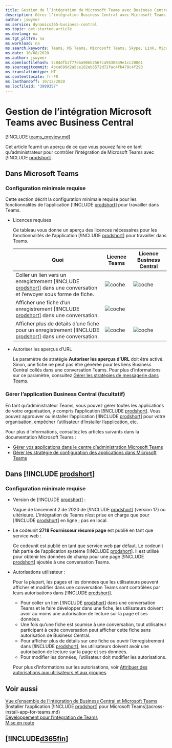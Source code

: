 ```yaml
---
title: Gestion de l’intégration de Microsoft Teams avec Business Central | Microsoft Docs
description: Gérez l’intégration Business Central avec Microsoft Teams.
author: jswymer
ms.service: dynamics365-business-central
ms.topic: get-started-article
ms.devlang: na
ms.tgt_pltfrm: na
ms.workload: na
ms.search.keywords: Teams, MS Teams, Microsoft Teams, Skype, Link, Microsoft 365, collaborate, collaboration, teamwork
ms.date: 10/08/2020
ms.author: jswymer
ms.openlocfilehash: 3c04dfb2f77eba906b2567ca9438849e1cc20861
ms.sourcegitcommit: 4bca699d2a5ce182eb5572d72fac4fb478c4f293
ms.translationtype: HT
ms.contentlocale: fr-FR
ms.lasthandoff: 10/12/2020
ms.locfileid: "3989357"
---
```

# <a name="managing-microsoft-teams-integration-with-business-central"></a>Gestion de l’intégration Microsoft Teams avec Business Central

[!INCLUDE [teams_preview.md](includes/teams_preview.md)]

Cet article fournit un aperçu de ce que vous pouvez faire en tant qu’administrateur pour contrôler l’intégration de Microsoft Teams avec [!INCLUDE [prodshort](includes/prodshort.md)].

## <a name="in-microsoft-teams"></a>Dans Microsoft Teams

### <a name="minimum-requirements"></a>Configuration minimale requise

Cette section décrit la configuration minimale requise pour les fonctionnalités de l’application [!INCLUDE [prodshort](includes/prodshort.md)] pour travailler dans Teams.

- Licences requises

    Ce tableau vous donne un aperçu des licences nécessaires pour les fonctionnalités de l’application [!INCLUDE [prodshort](includes/prodshort.md)] pour travailler dans Teams.

    |Quoi|Licence Teams|Licence Business Central|
    |----|---|---|
    |Coller un lien vers un enregistrement [!INCLUDE [prodshort](includes/prodshort.md)] dans une conversation et l’envoyer sous forme de fiche.|![coche](media/check.png "coche")|![coche](media/check.png "coche")|
    |Afficher une fiche d’un enregistrement [!INCLUDE [prodshort](includes/prodshort.md)] dans une conversation.|![coche](media/check.png "coche")||
    |Afficher plus de détails d’une fiche pour un enregistrement [!INCLUDE [prodshort](includes/prodshort.md)] dans une conversation.|![coche](media/check.png "coche")|![coche](media/check.png "coche")|

- Autoriser les aperçus d’URL

    Le paramètre de stratégie **Autoriser les aperçus d’URL** doit être activé. Sinon, une fiche ne peut pas être générée pour les liens Business Central collés dans une conversation Teams. Pour plus d’informations sur ce paramètre, consultez [Gérer les stratégies de messagerie dans Teams](/microsoftteams/messaging-policies-in-teams).

### <a name="managing-the-business-central-app-optional"></a>Gérer l’application Business Central (facultatif)

En tant qu’administrateur Teams, vous pouvez gérer toutes les applications de votre organisation, y compris l’application [!INCLUDE [prodshort](includes/prodshort.md)]. Vous pouvez approuver ou installer l’application [!INCLUDE [prodshort](includes/prodshort.md)] pour votre organisation, empêcher l’utilisateur d’installer l’application, etc.

Pour plus d’informations, consultez les articles suivants dans la documentation Microsoft Teams :

- [Gérer vos applications dans le centre d’administration Microsoft Teams](https://docs.microsoft.com/MicrosoftTeams/manage-apps)
- [Gérer les stratégie de configuration des applications dans Microsoft Teams](https://docs.microsoft.com/microsoftteams/teams-app-setup-policies)

## <a name="in-prodshort"></a>Dans [!INCLUDE [prodshort](includes/prodshort.md)]

### <a name="minimum-requirements"></a>Configuration minimale requise

- Version de [!INCLUDE [prodshort](includes/prodshort.md)] :

    Vague de lancement 2 de 2020 de [!INCLUDE [prodshort](includes/prodshort.md)] (version 17) ou ultérieure. L’intégration de Teams n’est prise en charge que pour [!INCLUDE [prodshort](includes/prodshort.md)] en ligne ; pas en local.

- Le codeunit **2718 Fournisseur résumé page** est publié en tant que service web :

    Ce codeunit est publié en tant que service web par défaut. Le codeunit fait partie de l’application système [!INCLUDE [prodshort](includes/prodshort.md)]. Il est utilisé pour obtenir les données de champ pour une page [!INCLUDE [prodshort](includes/prodshort.md)] ajoutée à une conversation Teams. 

- Autorisations utilisateur :

    Pour la plupart, les pages et les données que les utilisateurs peuvent afficher et modifier dans une conversation Teams sont contrôlées par leurs autorisations dans [!INCLUDE [prodshort](includes/prodshort.md)].
    
    - Pour coller un lien [!INCLUDE [prodshort](includes/prodshort.md)] dans une conversation Teams et le faire développer dans une fiche, les utilisateurs doivent avoir au moins une autorisation de lecture sur la page et ses données.
    - Une fois qu’une fiche est soumise à une conversation, tout utilisateur participant à cette conversation peut afficher cette fiche sans autorisation de Business Central.
    - Pour afficher plus de détails sur une fiche ou ouvrir l’enregistrement dans [!INCLUDE [prodshort](includes/prodshort.md)], les utilisateurs doivent avoir une autorisation de lecture sur la page et ses données.
    - Pour modifier les données, l’utilisateur doit modifier les autorisations.
    
    Pour plus d’informations sur les autorisations, voir [Attribuer des autorisations aux utilisateurs et aux groupes](ui-define-granular-permissions.md).

## <a name="see-also"></a>Voir aussi
[Vue d’ensemble de l’intégration de Business Central et Microsoft Teams](across-teams-overview.md)  
[Installer l’application [!INCLUDE [prodshort](includes/prodshort.md)] pour Microsoft Teams](across-install-app-for-teams.md)  
[Développement pour l’intégration de Teams](/dynamics365/business-central/dev-itpro/developer/devenv-develop-for-teams)  
[Mise en route](product-get-started.md)  

## [!INCLUDE[d365fin](includes/free_trial_md.md)]  
